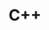 ---
title: C++
icon: pen-to-square
index: false
dir:
  order: 1
  expanded: false
  index: false
---